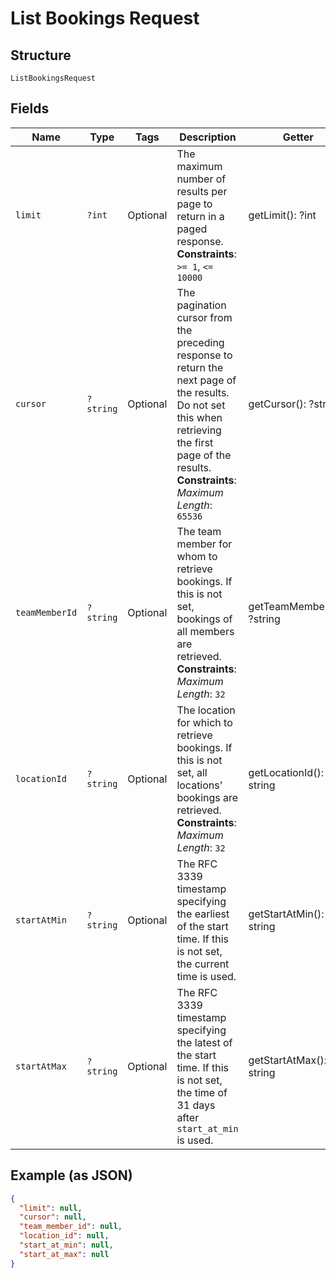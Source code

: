 
# List Bookings Request

## Structure

`ListBookingsRequest`

## Fields

| Name | Type | Tags | Description | Getter | Setter |
|  --- | --- | --- | --- | --- | --- |
| `limit` | `?int` | Optional | The maximum number of results per page to return in a paged response.<br>**Constraints**: `>= 1`, `<= 10000` | getLimit(): ?int | setLimit(?int limit): void |
| `cursor` | `?string` | Optional | The pagination cursor from the preceding response to return the next page of the results. Do not set this when retrieving the first page of the results.<br>**Constraints**: *Maximum Length*: `65536` | getCursor(): ?string | setCursor(?string cursor): void |
| `teamMemberId` | `?string` | Optional | The team member for whom to retrieve bookings. If this is not set, bookings of all members are retrieved.<br>**Constraints**: *Maximum Length*: `32` | getTeamMemberId(): ?string | setTeamMemberId(?string teamMemberId): void |
| `locationId` | `?string` | Optional | The location for which to retrieve bookings. If this is not set, all locations' bookings are retrieved.<br>**Constraints**: *Maximum Length*: `32` | getLocationId(): ?string | setLocationId(?string locationId): void |
| `startAtMin` | `?string` | Optional | The RFC 3339 timestamp specifying the earliest of the start time. If this is not set, the current time is used. | getStartAtMin(): ?string | setStartAtMin(?string startAtMin): void |
| `startAtMax` | `?string` | Optional | The RFC 3339 timestamp specifying the latest of the start time. If this is not set, the time of 31 days after `start_at_min` is used. | getStartAtMax(): ?string | setStartAtMax(?string startAtMax): void |

## Example (as JSON)

```json
{
  "limit": null,
  "cursor": null,
  "team_member_id": null,
  "location_id": null,
  "start_at_min": null,
  "start_at_max": null
}
```

